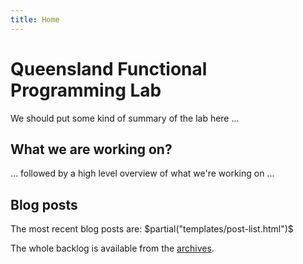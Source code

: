 ```yaml
---
title: Home
---
```


# Queensland Functional Programming Lab

We should put some kind of summary of the lab here ...

## What we are working on?

... followed by a high level overview of what we're working on ...

## Blog posts

The most recent blog posts are:
$partial("templates/post-list.html")$

The whole backlog is available from the [archives](./archives.html).
